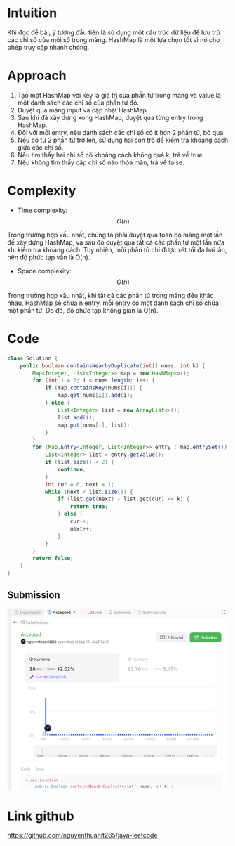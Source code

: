 # Intuition

<!-- Describe your first thoughts on how to solve this problem. -->
Khi đọc đề bài, ý tưởng đầu tiên là sử dụng một cấu trúc dữ liệu để lưu trữ các chỉ số của mỗi số trong mảng. HashMap là
một lựa chọn tốt vì nó cho phép truy cập nhanh chóng.

# Approach

<!-- Describe your approach to solving the problem. -->

1. Tạo một HashMap với key là giá trị của phần tử trong mảng và value là một danh sách các chỉ số của phần tử đó.
2. Duyệt qua mảng input và cập nhật HashMap.
3. Sau khi đã xây dựng xong HashMap, duyệt qua từng entry trong HashMap.
4. Đối với mỗi entry, nếu danh sách các chỉ số có ít hơn 2 phần tử, bỏ qua.
5. Nếu có từ 2 phần tử trở lên, sử dụng hai con trỏ để kiểm tra khoảng cách giữa các chỉ số.
6. Nếu tìm thấy hai chỉ số có khoảng cách không quá k, trả về true.
7. Nếu không tìm thấy cặp chỉ số nào thỏa mãn, trả về false.

# Complexity

- Time complexity: $$O(n)$$

<!-- Add your time complexity here, e.g. $$O(n)$$ -->
Trong trường hợp xấu nhất, chúng ta phải duyệt qua toàn bộ mảng một lần để xây dựng HashMap, và sau đó duyệt qua tất cả
các phần tử một lần nữa khi kiểm tra khoảng cách. Tuy nhiên, mỗi phần tử chỉ được xét tối đa hai lần, nên độ phức tạp
vẫn là O(n).

- Space complexity: $$O(n)$$

<!-- Add your space complexity here, e.g. $$O(n)$$ -->
Trong trường hợp xấu nhất, khi tất cả các phần tử trong mảng đều khác nhau, HashMap sẽ chứa n entry, mỗi entry có một
danh sách chỉ số chứa một phần tử. Do đó, độ phức tạp không gian là O(n).

# Code

```java
class Solution {
    public boolean containsNearbyDuplicate(int[] nums, int k) {
        Map<Integer, List<Integer>> map = new HashMap<>();
        for (int i = 0; i < nums.length; i++) {
            if (map.containsKey(nums[i])) {
                map.get(nums[i]).add(i);
            } else {
                List<Integer> list = new ArrayList<>();
                list.add(i);
                map.put(nums[i], list);
            }
        }
        for (Map.Entry<Integer, List<Integer>> entry : map.entrySet()) {
            List<Integer> list = entry.getValue();
            if (list.size() < 2) {
                continue;
            }
            int cur = 0, next = 1;
            while (next < list.size()) {
                if (list.get(next) - list.get(cur) <= k) {
                    return true;
                } else {
                    cur++;
                    next++;
                }
            }
        }
        return false;
    }
}
```

## Submission

![img.png](img.png)

# Link github

https://github.com/nguyenthuanit265/java-leetcode